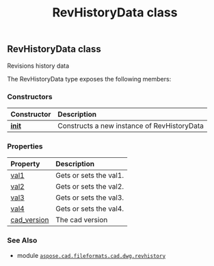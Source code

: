 ﻿---
title: RevHistoryData class
second_title: Aspose.CAD for Python via .NET API References
description: 
type: docs
weight: 10
url: /python-net/aspose.cad.fileformats.cad.dwg.revhistory/revhistorydata/
is_root: false
---

## RevHistoryData class

Revisions history data



The RevHistoryData type exposes the following members:

### Constructors
| Constructor | Description |
| :- | :- |
| [__init__](/cad/python-net/aspose.cad.fileformats.cad.dwg.revhistory/revhistorydata/__init__/#) | Constructs a new instance of RevHistoryData |


### Properties
| Property | Description |
| :- | :- |
| [val1](/cad/python-net/aspose.cad.fileformats.cad.dwg.revhistory/revhistorydata/val1) | Gets or sets the val1. |
| [val2](/cad/python-net/aspose.cad.fileformats.cad.dwg.revhistory/revhistorydata/val2) | Gets or sets the val2. |
| [val3](/cad/python-net/aspose.cad.fileformats.cad.dwg.revhistory/revhistorydata/val3) | Gets or sets the val3. |
| [val4](/cad/python-net/aspose.cad.fileformats.cad.dwg.revhistory/revhistorydata/val4) | Gets or sets the val4. |
| [cad_version](/cad/python-net/aspose.cad.fileformats.cad.dwg.revhistory/revhistorydata/cad_version) | The cad version |



### See Also
* module [`aspose.cad.fileformats.cad.dwg.revhistory`](..)
